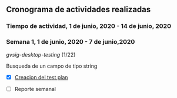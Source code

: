 ## Cronograma de actividades realizadas

### Tiempo de actividad, 1 de junio, 2020 - 14 de junio, 2020

### Semana 1, 1 de junio, 2020 - 7 de junio,2020

 *gvsig-desktop-testing* (1/22)

 Busqueda de un campo de tipo string

-[x] [Creacion del test plan](https://github.com/agomes03/gvsig-desktop-testing/tree/master/casos/HE00_herramientas/FB00_ficha_de_busqueda/CP002_1c_igual_str)
 
-[ ] Reporte semanal